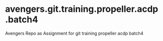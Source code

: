# avengers.git.training.propeller.acdp.batch4
Avengers Repo as Assignment for git training propeller acdp batch4
